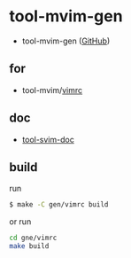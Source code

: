 
# tool-mvim-gen

* tool-mvim-gen ([GitHub](https://github.com/samwhelp/tool-mvim-gen))


## for

* tool-mvim/[vimrc](https://github.com/samwhelp/tool-mvim/blob/master/vimrc)


## doc

* [tool-svim-doc](https://samwhelp.github.io/tool-svim-doc)


## build

run

``` sh
$ make -C gen/vimrc build
```

or run

``` sh
cd gne/vimrc
make build
```
